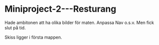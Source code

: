 # Miniproject-2---Resturang
 
Hade ambitonen att ha olika bilder för maten. 
Anpassa Nav o.s.v. Men fick slut på tid. 

Skiss ligger i första mappen.